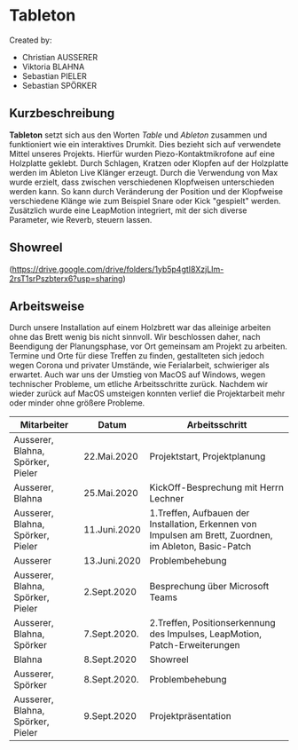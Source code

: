 # Tableton
Created by:
* Christian AUSSERER
* Viktoria BLAHNA
* Sebastian PIELER
* Sebastian SPÖRKER

## Kurzbeschreibung
**Tableton** setzt sich aus den Worten *Table* und *Ableton* zusammen und funktioniert wie ein interaktives Drumkit. Dies bezieht sich auf verwendete Mittel unseres Projekts. Hierfür wurden Piezo-Kontaktmikrofone auf eine Holzplatte geklebt. Durch Schlagen, Kratzen oder Klopfen auf der Holzplatte werden im Ableton Live Klänger erzeugt. Durch die Verwendung von Max wurde erzielt, dass zwischen verschiedenen Klopfweisen unterschieden werden kann. So kann durch Veränderung der Position und der Klopfweise verschiedene Klänge wie zum Beispiel Snare oder Kick "gespielt" werden. Zusätzlich wurde eine LeapMotion integriert, mit der sich diverse Parameter, wie Reverb, steuern lassen. 

## Showreel
(https://drive.google.com/drive/folders/1yb5p4gtI8XzjLIm-2rsT1srPszbterx6?usp=sharing)


## Arbeitsweise
Durch unsere Installation auf einem Holzbrett war das alleinige arbeiten ohne das Brett wenig bis nicht sinnvoll. Wir beschlossen daher, nach Beendigung der Planungsphase, vor Ort gemeinsam am Projekt zu arbeiten. Termine und Orte für diese Treffen zu finden, gestallteten sich jedoch wegen Corona und privater Umstände, wie Ferialarbeit, schwieriger als erwartet. Auch war uns der Umstieg von MacOS auf Windows, wegen technischer Probleme, um etliche Arbeitsschritte zurück. Nachdem wir wieder zurück auf MacOS umsteigen konnten verlief die Projektarbeit mehr oder minder ohne größere Probleme.  


Mitarbeiter                             |  Datum      | Arbeitsschritt
--------------------------------------  | ----------- | -----------------------------
Ausserer, Blahna, Spörker, Pieler       |22.Mai.2020  | Projektstart, Projektplanung
Ausserer, Blahna		                |25.Mai.2020  | KickOff-Besprechung mit Herrn Lechner
Ausserer, Blahna, Spörker, Pieler       |11.Juni.2020 | 1.Treffen, Aufbauen der Installation, Erkennen von Impulsen am Brett, Zuordnen, im Ableton, Basic-Patch
Ausserer							    |13.Juni.2020 | Problembehebung
Ausserer, Blahna, Spörker, Pieler	    |2.Sept.2020  | Besprechung über Microsoft Teams
Ausserer, Blahna, Spörker 			    |7.Sept.2020. | 2.Treffen, Positionserkennung des Impulses, LeapMotion, Patch-Erweiterungen
Blahna									|8.Sept.2020  | Showreel
Ausserer, Spörker						|8.Sept.2020. | Problembehebung
Ausserer, Blahna, Spörker, Pieler 		|9.Sept.2020  | Projektpräsentation



